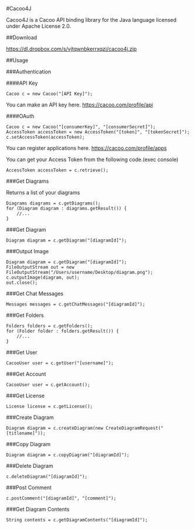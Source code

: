 #Cacoo4J

Cacoo4J is a Cacoo API binding library for the Java language licensed under Apache License 2.0.

##Download

https://dl.dropbox.com/s/vjtqwnbkerrxqzi/cacoo4j.zip

##Usage

###Authentication

####API Key

    Cacoo c = new Cacoo("[API Key]");

You can make an API key here.
https://cacoo.com/profile/api

####OAuth

    Cacoo c = new Cacoo("[consumerKey]", "[consumerSecret]");
    AccessToken accessToken = new AccessToken("[token]", "[tokenSecret]");
    c.setAccessToken(accessToken);

You can register applications here.
https://cacoo.com/profile/apps

You can get your Access Token from the following code.(exec console)

    AccessToken accessToken = c.retrieve();

###Get Diagrams

  Returns a list of your diagrams

    Diagrams diagrams = c.getDiagrams();
    for (Diagram diagram : diagrams.getResult()) {
        //...
    }

###Get Diagram

    Diagram diagram = c.getDiagram("[diagramId]");

###Output Image

    Diagram diagram = c.getDiagram("[diagramId]");
    FileOutputStream out = new FileOutputStream("/Users/username/Desktop/diagram.png");
    c.outputImage(diagram, out);
    out.close();

###Get Chat Messages

    Messages messages = c.getChatMessages("[diagramId]");

###Get Folders

    Folders folders = c.getFolders();
    for (Folder folder : folders.getResult()) {
        //...
    }

###Get User

    CacooUser user = c.getUser("[username]");

###Get Account

    CacooUser user = c.getAccount();

###Get License

    License license = c.getLicense();

###Create Diagram

    Diagram diagram = c.createDiagram(new CreateDiagramRequest("[titlename]"));

###Copy Diagram

    Diagram diagram = c.copyDiagram("[diagramId]");

###Delete Diagram

    c.deleteDiagram("[diagramId]");

###Post Comment

    c.postComment("[diagramId]", "[comment]");

###Get Diagram Contents

    String contents = c.getDiagramContents("[diagramId]");
